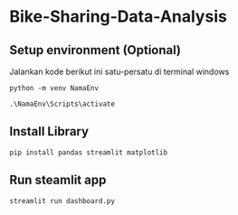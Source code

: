# Bike-Sharing-Data-Analysis
## Setup environment (Optional)
Jalankan kode berikut ini satu-persatu di terminal windows
```
python -m venv NamaEnv
```
```
.\NamaEnv\Scripts\activate
```
## Install Library
```
pip install pandas streamlit matplotlib
```

## Run steamlit app
```
streamlit run dashboard.py
```
